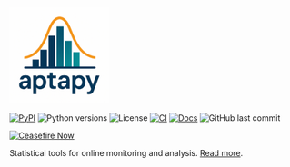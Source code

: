 <img src="https://raw.githubusercontent.com/lucabaldini/aptapy/main/docs/_static/logo.png" alt="logo" width="175"/>

[![PyPI](https://img.shields.io/pypi/v/aptapy.svg)](https://pypi.org/project/aptapy/)
![Python versions](https://img.shields.io/badge/python-3.7--3.13-blue)
![License](https://img.shields.io/github/license/lucabaldini/aptapy.svg)
[![CI](https://github.com/lucabaldini/aptapy/actions/workflows/ci.yml/badge.svg)](https://github.com/lucabaldini/aptapy/actions/workflows/ci.yml)
[![Docs](https://github.com/lucabaldini/aptapy/actions/workflows/docs.yml/badge.svg)](https://github.com/lucabaldini/aptapy/actions/workflows/docs.yml)
![GitHub last commit](https://img.shields.io/github/last-commit/lucabaldini/aptapy)

[![Ceasefire Now](https://badge.techforpalestine.org/default)](https://techforpalestine.org/learn-more)

Statistical tools for online monitoring and analysis.
[Read more](https://lucabaldini.github.io/aptapy/).
